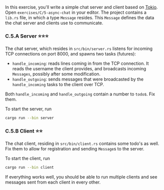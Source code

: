 In this exercise, you'll write a simple chat server and client based on [Tokio](https://lib.rs/crates/tokio). Open `exercises/C/5-async-chat` in your editor. The project contains a `lib.rs` file, in which a type `Message` resides. This `Message` defines the data the chat server and clients use to communicate.

### C.5.A Server ⭐⭐⭐
The chat server, which resides in `src/bin/server.rs` listens for incoming TCP connections on port 8000, and spawns two tasks (futures):

- `handle_incoming`: reads lines coming in from the TCP connection. It reads the username the client provides, and broadcasts incoming `Messages`, possibly after some modification.
- `handle_outgoing`: sends messages that were broadcasted by the `handle_incoming` tasks to the client over TCP.

Both `handle_incoming` and `handle_outgoing` contain a number to `todo`s. Fix them.

To start the server, run

```bash
cargo run --bin server
```

### C.5.B Client ⭐⭐
The chat client, residing in `src/bin/client.rs` contains some todo's as well. Fix them to allow for registration and sending `Message`s to the server.

To start the client, run

```bash
cargo run --bin client
```

If everything works well, you should be able to run multiple clients and see messages sent from each client in every other.